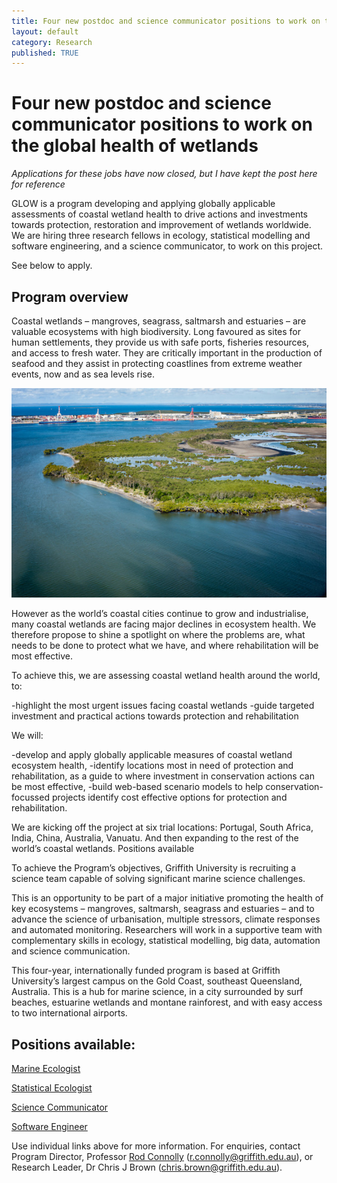 ```yaml
---
title: Four new postdoc and science communicator positions to work on the global health of wetlands
layout: default
category: Research
published: TRUE
---
```


# Four new postdoc and science communicator positions to work on the global health of wetlands

*Applications for these jobs have now closed, but I have kept the post here for reference*

GLOW is a program developing and applying globally applicable assessments of coastal wetland health to drive actions and investments towards protection, restoration and improvement of wetlands worldwide. We are hiring three research fellows in ecology, statistical modelling and software engineering, and a science communicator, to work on this project.

See below to apply.

## Program overview

Coastal wetlands – mangroves, seagrass, saltmarsh and estuaries – are valuable ecosystems with high biodiversity. Long favoured as sites for human settlements, they provide us with safe ports, fisheries resources, and access to fresh water. They are critically important in the production of seafood and they assist in protecting coastlines from extreme weather events, now and as sea levels rise.

![](/images/Mark_Priest-5060-2.jpg)

However as the world’s coastal cities continue to grow and industrialise, many coastal wetlands are facing major declines in ecosystem health. We therefore propose to shine a spotlight on where the problems are, what needs to be done to protect what we have, and where rehabilitation will be most effective.

​To achieve this, we are assessing coastal wetland health around the world, to:

-highlight the most urgent issues facing coastal wetlands
-guide targeted investment and practical actions towards protection and rehabilitation

We will:

-develop and apply globally applicable measures of coastal wetland ecosystem health,
-identify locations most in need of protection and rehabilitation, as a guide to where investment in conservation actions can be most effective,
-build web-based scenario models to help conservation-focussed projects identify cost effective options for protection and rehabilitation.

We are kicking off the project at six trial locations: Portugal, South Africa, India, China, Australia, Vanuatu. And then expanding to the rest of the world’s coastal wetlands.
Positions available

To achieve the Program’s objectives, Griffith University is recruiting a science team capable of solving significant marine science challenges.

This is an opportunity to be part of a major initiative promoting the health of key ecosystems – mangroves, saltmarsh, seagrass and estuaries – and to advance the science of urbanisation, multiple stressors, climate responses and automated monitoring. Researchers will work in a supportive team with complementary skills in ecology, statistical modelling, big data, automation and science communication.

This four-year, internationally funded program is based at Griffith University’s largest campus on the Gold Coast, southeast Queensland, Australia. This is a hub for marine science, in a city surrounded by surf beaches, estuarine wetlands and montane rainforest, and with easy access to two international airports.
​
## Positions available:

[Marine Ecologist](https://ps-jobs.griffith.edu.au/psp/CAREERS/EMPLOYEE/HRMS/c/HRS_HRAM_FL.HRS_CG_SEARCH_FL.GBL?Page=HRS_APP_JBPST_FL&Action=U&FOCUS=Applicant&SiteId=100&JobOpeningId=108455&PostingSeq=1)

[Statistical Ecologist](https://ps-jobs.griffith.edu.au/psp/CAREERS/EMPLOYEE/HRMS/c/HRS_HRAM_FL.HRS_CG_SEARCH_FL.GBL?Page=HRS_APP_JBPST_FL&Action=U&FOCUS=Applicant&SiteId=100&JobOpeningId=108452&PostingSeq=1)

[Science Communicator](https://ps-jobs.griffith.edu.au/psp/CAREERS/EMPLOYEE/HRMS/c/HRS_HRAM_FL.HRS_CG_SEARCH_FL.GBL?Page=HRS_APP_JBPST_FL&Action=U&FOCUS=Applicant&SiteId=100&JobOpeningId=108457&PostingSeq=1)

[Software Engineer](https://ps-jobs.griffith.edu.au/psp/CAREERS/EMPLOYEE/HRMS/c/HRS_HRAM_FL.HRS_CG_SEARCH_FL.GBL?Page=HRS_APP_JBPST_FL&Action=U&FOCUS=Applicant&SiteId=100&JobOpeningId=108456&PostingSeq=1)

Use individual links above for more information. For enquiries, contact Program Director, Professor [Rod Connolly](http://www.rodconnolly.com/)  (r.connolly@griffith.edu.au), or Research Leader, Dr Chris J Brown (chris.brown@griffith.edu.au).

